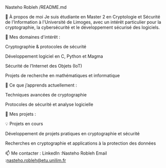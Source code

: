 
Nasteho Robleh /README.md

🔐 À propos de moi
Je suis étudiante en Master 2 en Cryptologie et Sécurité de l'Information à l'Université de Limoges, avec un intérêt particulier pour la cryptographie, la cybersécurité et le développement sécurisé des logiciels.

🎯 Mes domaines d'intérêt :

Cryptographie & protocoles de sécurité

Développement logiciel en C, Python et Magma

Sécurité de l’Internet des Objets (IoT)

Projets de recherche en mathématiques et informatique


🌱 Ce que j’apprends actuellement :

Techniques avancées de cryptographie

Protocoles de sécurité et analyse logicielle




🚀 Mes projets :

💡 Projets en cours

Développement de projets pratiques en cryptographie et sécurité

Recherches en cryptographie et applications à la protection des données



📫 Me contacter :
LinkedIn :Nasteho Robleh
Email :nasteho.robleh@etu.unilim.fr

